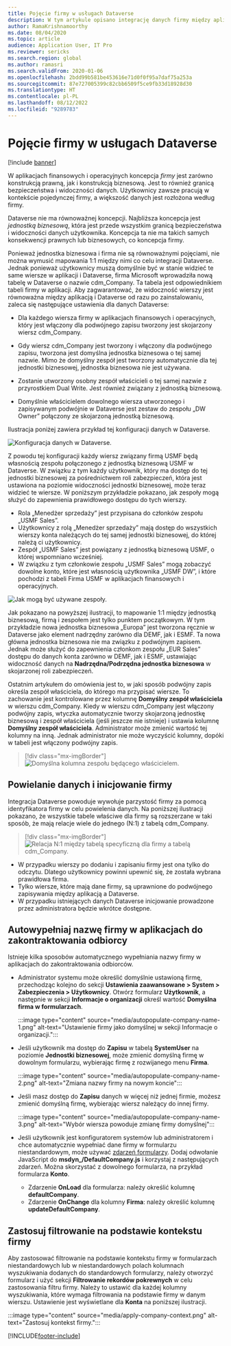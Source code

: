 ```yaml
---
title: Pojęcie firmy w usługach Dataverse
description: W tym artykule opisano integrację danych firmy między aplikacjami finansowymi i operacyjnymi oraz usługą Dataverse.
author: RamaKrishnamoorthy
ms.date: 08/04/2020
ms.topic: article
audience: Application User, IT Pro
ms.reviewer: sericks
ms.search.region: global
ms.author: ramasri
ms.search.validFrom: 2020-01-06
ms.openlocfilehash: 2bdd99b581be453616e71d0f0f95a7daf75a253a
ms.sourcegitcommit: 87e727005399c82cbb6509f5ce9fb33d18928d30
ms.translationtype: HT
ms.contentlocale: pl-PL
ms.lasthandoff: 08/12/2022
ms.locfileid: "9289783"
---
```

# <a name="company-concept-in-dataverse"></a>Pojęcie firmy w usługach Dataverse

[!include [banner](../../includes/banner.md)]




W aplikacjach finansowych i operacyjnych koncepcja *firmy* jest zarówno konstrukcją prawną, jak i konstrukcją biznesową. Jest to również granicą bezpieczeństwa i widoczności danych. Użytkownicy zawsze pracują w kontekście pojedynczej firmy, a większość danych jest rozłożona według firmy.

Dataverse nie ma równoważnej koncepcji. Najbliższa koncepcja jest *jednostką biznesową*, która jest przede wszystkim granicą bezpieczeństwa i widoczności danych użytkownika. Koncepcja ta nie ma takich samych konsekwencji prawnych lub biznesowych, co koncepcja firmy.

Ponieważ jednostka biznesowa i firma nie są równoważnymi pojęciami, nie można wymusić mapowania 1:1 między nimi co celu integracji Dataverse. Jednak ponieważ użytkownicy muszą domyślnie być w stanie widzieć te same wiersze w aplikacji i Dataverse, firma Microsoft wprowadziła nową tabelę w Dataverse o nazwie cdm\_Company. Ta tabela jest odpowiednikiem tabeli firmy w aplikacji. Aby zagwarantować, że widoczność wierszy jest równoważna między aplikacją i Dataverse od razu po zainstalowaniu, zaleca się następujące ustawienia dla danych Dataverse:

+ Dla każdego wiersza firmy w aplikacjach finansowych i operacyjnych, który jest włączony dla podwójnego zapisu tworzony jest skojarzony wiersz cdm\_Company.

+ Gdy wiersz cdm\_Company jest tworzony i włączony dla podwójnego zapisu, tworzona jest domyślna jednostka biznesowa o tej samej nazwie. Mimo że domyślny zespół jest tworzony automatycznie dla tej jednostki biznesowej, jednostka biznesowa nie jest używana.
+ Zostanie utworzony osobny zespół właścicieli o tej samej nazwie z przyrostkiem Dual Write. Jest również związany z jednostką biznesową.

+ Domyślnie właścicielem dowolnego wiersza utworzonego i zapisywanym podwójnie w Dataverse jest zestaw do zespołu „DW Owner” połączony ze skojarzoną jednostką biznesową.

Ilustracja poniżej zawiera przykład tej konfiguracji danych w Dataverse.

![Konfiguracja danych w Dataverse.](media/dual-write-company-1.png)

Z powodu tej konfiguracji każdy wiersz związany firmą USMF będą własnością zespołu połączonego z jednostką biznesową USMF w Dataverse. W związku z tym każdy użytkownik, który ma dostęp do tej jednostki biznesowej za pośrednictwem roli zabezpieczeń, która jest ustawiona na poziomie widoczności jednostki biznesowej, może teraz widzieć te wiersze. W poniższym przykładzie pokazano, jak zespoły mogą służyć do zapewnienia prawidłowego dostępu do tych wierszy.

+ Rola „Menedżer sprzedaży” jest przypisana do członków zespołu „USMF Sales”.
+ Użytkownicy z rolą „Menedżer sprzedaży” mają dostęp do wszystkich wierszy konta należących do tej samej jednostki biznesowej, do której należą ci użytkownicy.
+ Zespół „USMF Sales” jest powiązany z jednostką biznesową USMF, o której wspomniano wcześniej.
+ W związku z tym członkowie zespołu „USMF Sales” mogą zobaczyć dowolne konto, które jest własnością użytkownika „USMF DW”, i które pochodzi z tabeli Firma USMF w aplikacjach finansowych i operacyjnych.

![Jak mogą być używane zespoły.](media/dual-write-company-2.png)

Jak pokazano na powyższej ilustracji, to mapowanie 1:1 między jednostką biznesową, firmą i zespołem jest tylko punktem początkowym. W tym przykładzie nowa jednostka biznesowa „Europa” jest tworzona ręcznie w Dataverse jako element nadrzędny zarówno dla DEMF, jak i ESMF. Ta nowa główna jednostka biznesowa nie ma związku z podwójnym zapisem. Jednak może służyć do zapewnienia członkom zespołu „EUR Sales” dostępu do danych konta zarówno w DEMF, jak i ESMF, ustawiając widoczność danych na **Nadrzędna/Podrzędna jednostka biznesowa** w skojarzonej roli zabezpieczeń.

Ostatnim artykułem do omówienia jest to, w jaki sposób podwójny zapis określa zespół właściciela, do którego ma przypisać wiersze. To zachowanie jest kontrolowane przez kolumnę **Domyślny zespół właściciela** w wierszu cdm\_Company. Kiedy w wierszu cdm\_Company jest włączony podwójny zapis, wtyczka automatycznie tworzy skojarzoną jednostkę biznesową i zespół właściciela (jeśli jeszcze nie istnieje) i ustawia kolumnę **Domyślny zespół właściciela**. Administrator może zmienić wartość tej kolumny na inną. Jednak administrator nie może wyczyścić kolumny, dopóki w tabeli jest włączony podwójny zapis.

> [!div class="mx-imgBorder"]
![Domyślna kolumna zespołu będącego właścicielem.](media/dual-write-default-owning-team.jpg)

## <a name="company-striping-and-bootstrapping"></a>Powielanie danych i inicjowanie firmy

Integracja Dataverse powoduje wywołuje parzystość firmy za pomocą identyfikatora firmy w celu powielenia danych. Na poniższej ilustracji pokazano, że wszystkie tabele właściwe dla firmy są rozszerzane w taki sposób, że mają relacje wiele do jednego (N:1) z tabelą cdm\_Company.

> [!div class="mx-imgBorder"]
![Relacja N:1 między tabelą specyficzną dla firmy a tabelą cdm_Company.](media/dual-write-bootstrapping.png)

+ W przypadku wierszy po dodaniu i zapisaniu firmy jest ona tylko do odczytu. Dlatego użytkownicy powinni upewnić się, że została wybrana prawidłowa firma.
+ Tylko wiersze, które mają dane firmy, są uprawnione do podwójnego zapisywania między aplikacją a Dataverse.
+ W przypadku istniejących danych Dataverse inicjowanie prowadzone przez administratora będzie wkrótce dostępne.


## <a name="autopopulate-company-name-in-customer-engagement-apps"></a>Autowypełniaj nazwę firmy w aplikacjach do zakontraktowania odbiorcy

Istnieje kilka sposobów automatycznego wypełniania nazwy firmy w aplikacjach do zakontraktowania odbiorców.

+ Administrator systemu może określić domyślnie ustawioną firmę, przechodząc kolejno do sekcji **Ustawienia zaawansowane > System > Zabezpieczenia > Użytkownicy**. Otwórz formularz **Użytkownik**, a następnie w sekcji **Informacje o organizacji** określ wartość **Domyślna firma w formularzach**.

    :::image type="content" source="media/autopopulate-company-name-1.png" alt-text="Ustawienie firmy jako domyślnej w sekcji Informacje o organizacji.":::

+ Jeśli użytkownik ma dostęp do **Zapisu** w tabelą **SystemUser** na poziomie **Jednostki biznesowej**, może zmienić domyślną firmę w dowolnym formularzu, wybierając firmę z rozwijanego menu **Firma**.

    :::image type="content" source="media/autopopulate-company-name-2.png" alt-text="Zmiana nazwy firmy na nowym koncie":::

+ Jeśli masz dostęp do **Zapisu** danych w więcej niż jednej firmie, możesz zmienić domyślną firmę, wybierając wiersz należący do innej firmy.

    :::image type="content" source="media/autopopulate-company-name-3.png" alt-text="Wybór wiersza powoduje zmianę firmy domyślnej":::

+ Jeśli użytkownik jest konfiguratorem systemów lub administratorem i chce automatycznie wypełniać dane firmy w formularzu niestandardowym, może używać [zdarzeń formularzy](/powerapps/developer/model-driven-apps/clientapi/events-forms-grids). Dodaj odwołanie JavaScript do **msdyn_/DefaultCompany.js** i korzystaj z następujących zdarzeń. Można skorzystać z dowolnego formularza, na przykład formularza **Konto**.

    + Zdarzenie **OnLoad** dla formularza: należy określić kolumnę **defaultCompany**.
    + Zdarzenie **OnChange** dla kolumny **Firma**: należy określić kolumnę **updateDefaultCompany**.

## <a name="apply-filtering-based-on-the-company-context"></a>Zastosuj filtrowanie na podstawie kontekstu firmy

Aby zastosować filtrowanie na podstawie kontekstu firmy w formularzach niestandardowych lub w niestandardowych polach kolumnach wyszukiwania dodanych do standardowych formularzy, należy otworzyć formularz i użyć sekcji **Filtrowanie rekordów pokrewnych** w celu zastosowania filtru firmy. Należy to ustawić dla każdej kolumny wyszukiwania, które wymaga filtrowania na podstawie firmy w danym wierszu. Ustawienie jest wyświetlane dla **Konta** na poniższej ilustracji.

:::image type="content" source="media/apply-company-context.png" alt-text="Zastosuj kontekst firmy.":::



[!INCLUDE[footer-include](../../../../includes/footer-banner.md)]
